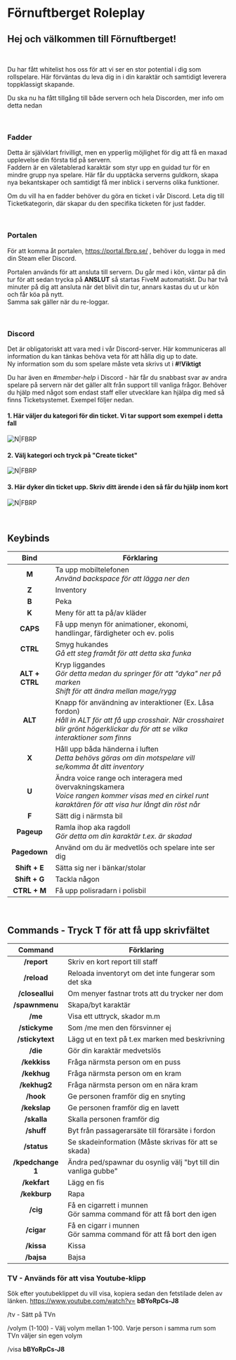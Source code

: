 # Förnuftberget Roleplay
## Hej och välkommen till Förnuftberget!       
&nbsp;

Du har fått whitelist hos oss för att vi ser en stor potential i dig som rollspelare. Här förväntas du leva dig 
in i din karaktär och samtidigt leverera toppklassigt skapande. 
 

Du ska nu ha fått tillgång till både servern och hela Discorden, mer info om detta nedan 

&nbsp;
 
### Fadder
Detta är självklart frivilligt, men en ypperlig möjlighet för dig att få en maxad upplevelse din första tid på 
servern.   
Faddern är en väletablerad karaktär som styr upp en guidad tur för en mindre grupp nya spelare. Här får 
du upptäcka serverns guldkorn, skapa nya bekantskaper och samtidigt få mer inblick i serverns olika 
funktioner. 
 

Om du vill ha en fadder behöver du göra en ticket i vår Discord. Leta dig till Ticketkategorin, där skapar 
du den specifika ticketen för just fadder. 

&nbsp;
 
### Portalen
För att komma åt portalen, https://portal.fbrp.se/ , behöver du logga in med din Steam eller Discord. 
 

Portalen används för att ansluta till servern. Du går med i kön, väntar på din tur för att sedan trycka på 
**ANSLUT** så startas FiveM automatiskt. Du har två minuter på dig att ansluta när det blivit din tur, 
annars kastas du ut ur kön och får köa på nytt.  
Samma sak gäller när du re-loggar. 

&nbsp;
### Discord

Det är obligatoriskt att vara med i vår Discord-server. Här kommuniceras all information du kan tänkas behöva veta för att hålla dig up to date.   
Ny information som du som spelare måste veta skrivs ut i **#!Viktigt** 
 
Du har även en *#member-help* i Discord - här får du snabbast svar av andra spelare på servern när det 
gäller allt från support till vanliga frågor. 
Behöver du hjälp med något som endast staff eller utvecklare kan hjälpa dig med så finns 
Ticketsystemet. Exempel följer nedan.

#### 1. Här väljer du kategori för din ticket. Vi tar support som exempel i detta fall 

![N|FBRP](https://i.imgur.com/G0Dou79.png) 

#### 2. Välj kategori och tryck på "Create ticket"

![N|FBRP](https://i.imgur.com/I63zEkh.png) 

#### 3. Här dyker din ticket upp. Skriv ditt ärende i den så får du hjälp inom kort

![N|FBRP](https://i.imgur.com/fPRGaOh.png) 

 &nbsp;
 
 ## Keybinds

| Bind | Förklaring | 
| :----------: | -------------- |
| **M** | Ta upp mobiltelefonen<br />*Använd backspace för att lägga ner den* |
| **Z** | Inventory |
| **B** | Peka |
| **K** | Meny för att ta på/av kläder |
| **CAPS** | Få upp menyn för animationer, ekonomi, handlingar, färdigheter och ev. polis |
| **CTRL** | Smyg hukandes<br />*Gå ett steg framåt för att detta ska funka* |
| **ALT + CTRL** | Kryp liggandes<br />*Gör detta medan du springer för att "dyka" ner på marken*<br />*Shift för att ändra mellan mage/rygg* |
| **ALT** | Knapp för användning av interaktioner (Ex. Låsa fordon)<br />*Håll in ALT för att få upp crosshair. När crosshairet blir grönt högerklickar du för att se vilka interaktioner som finns* |
| **X** | Håll upp båda händerna i luften<br />*Detta behövs göras om din motspelare vill se/komma åt ditt inventory* |
| **U**| Ändra voice range och interagera med övervakningskamera<br />*Voice rangen kommer visas med en cirkel runt karaktären för att visa hur långt din röst når*  |
| **F** | Sätt dig i närmsta bil |
| **Pageup** | Ramla ihop aka ragdoll<br />*Gör detta om din karaktär t.ex. är skadad* |
| **Pagedown** | Använd om du är medvetlös och spelare inte ser dig |
| **Shift + E** | Sätta sig ner i bänkar/stolar |
| **Shift + G** | Tackla någon |
| **CTRL + M** | Få upp polisradarn i polisbil |

&nbsp;

## Commands - Tryck T för att få upp skrivfältet

| Command | Förklaring |
| :----------: | -------------- |
| **/report** | Skriv en kort report till staff |
| **/reload** | Reloada inventoryt om det inte fungerar som det ska |
| **/closeallui** | Om menyer fastnar trots att du trycker ner dom |
| **/spawnmenu** | Skapa/byt karaktär |
| **/me** | Visa ett uttryck, skador m.m |
| **/stickyme** | Som /me men den försvinner ej |
| **/stickytext** | Lägg ut en text på t.ex marken med beskrivning |
| **/die** | Gör din karaktär medvetslös | 
| **/kekkiss** | Fråga närmsta person om en puss | 
| **/kekhug** | Fråga närmsta person om en kram | 
| **/kekhug2** | Fråga närmsta person om en nära kram | 
| **/hook** | Ge personen framför dig en snyting |
| **/kekslap** | Ge personen framför dig en lavett |
| **/skalla** | Skalla personen framför dig | 
| **/shuff** | Byt från passagerarsäte till förarsäte i fordon |
| **/status** | Se skadeinformation (Måste skrivas för att se skada) |
| **/kpedchange 1** | Ändra ped/spawnar du osynlig välj "byt till din vanliga gubbe"|
| **/kekfart** | Lägg en fis |
| **/kekburp** | Rapa | 
| **/cig** | Få en cigarrett i munnen<br />Gör samma command för att få bort den igen |
| **/cigar** | Få en cigarr i munnen<br />Gör samma command för att få bort den igen |
| **/kissa** | Kissa |
| **/bajsa** |  Bajsa |

### TV - Används för att visa Youtube-klipp
Sök efter youtubeklippet du vill visa, kopiera sedan den fetstilade delen av länken. 
https://www.youtube.com/watch?v= **bBYoRpCs-J8** 

/tv - Sätt på TVn 

/volym (1-100) - Välj volym mellan 1-100. 
Varje person i samma rum som TVn väljer sin egen volym 

/visa **bBYoRpCs-J8**


